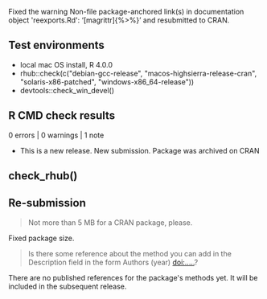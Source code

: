 Fixed the warning Non-file package-anchored link(s) in documentation object 'reexports.Rd':  ‘[magrittr]{%>%}’ and resubmitted to CRAN.

## Test environments

* local mac OS install, R 4.0.0
* rhub::check(c("debian-gcc-release", "macos-highsierra-release-cran", "solaris-x86-patched", "windows-x86_64-release"))
* devtools::check_win_devel()

## R CMD check results

0 errors | 0 warnings | 1 note

* This is a new release. New submission. Package was archived on CRAN

## check_rhub()

## Re-submission

> Not more than 5 MB for a CRAN package, please.

Fixed package size.

> Is there some reference about the method you can add in the Description
field in the form Authors (year) <doi:.....>?

There are no published references for the package's methods yet. 
It will be included in the subsequent release.
